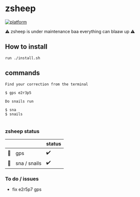 # zsheep

[![platform](https://img.shields.io/badge/platform-linux%20macos-blue)]()

<!---
:warning: zsheep is under maintenance baa everything can blaaw up :warning:
-->
:warning: zsheep is under maintenance baa everything can blaaw up :warning:

## How to install

```
run ./install.sh
```

## commands

```
Find your correction from the terminal

$ gps e2r3p5
```

```
Do snails run

$ sna
$ snails
```

#

### zsheep status

| | | status |
|-|-|-|
| :compass: | gps          | :heavy_check_mark: |
| :snail:   | sna / snails | :heavy_check_mark: |

### To do / issues

- fix e2r5p7 gps

